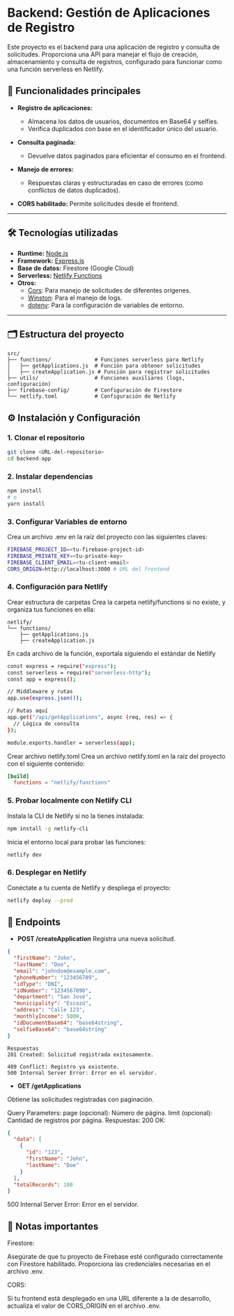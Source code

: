 # Backend: Gestión de Aplicaciones de Registro

Este proyecto es el backend para una aplicación de registro y consulta de solicitudes. Proporciona una API para manejar el flujo de creación, almacenamiento y consulta de registros, configurado para funcionar como una función serverless en Netlify.

## 🚀 Funcionalidades principales

- **Registro de aplicaciones:**

  - Almacena los datos de usuarios, documentos en Base64 y selfies.
  - Verifica duplicados con base en el identificador único del usuario.

- **Consulta paginada:**

  - Devuelve datos paginados para eficientar el consumo en el frontend.

- **Manejo de errores:**

  - Respuestas claras y estructuradas en caso de errores (como conflictos de datos duplicados).

- **CORS habilitado:** Permite solicitudes desde el frontend.

---

## 🛠️ Tecnologías utilizadas

- **Runtime:** [Node.js](https://nodejs.org/)
- **Framework:** [Express.js](https://expressjs.com/)
- **Base de datos:** Firestore (Google Cloud)
- **Serverless:** [Netlify Functions](https://docs.netlify.com/functions/overview/)
- **Otros:**
  - [Cors](https://www.npmjs.com/package/cors): Para manejo de solicitudes de diferentes orígenes.
  - [Winston](https://www.npmjs.com/package/winston): Para el manejo de logs.
  - [dotenv](https://www.npmjs.com/package/dotenv): Para la configuración de variables de entorno.

---

## 🗂️ Estructura del proyecto

```plaintext
src/
├── functions/              # Funciones serverless para Netlify
│   ├── getApplications.js  # Función para obtener solicitudes
│   ├── createApplication.js # Función para registrar solicitudes
├── utils/                  # Funciones auxiliares (logs, configuración)
├── firebase-config/        # Configuración de Firestore
└── netlify.toml            # Configuración de Netlify
```

## ⚙️ Instalación y Configuración

### 1. Clonar el repositorio

```bash
git clone <URL-del-repositorio>
cd backend-app

```

### 2. Instalar dependencias

```bash
npm install
# o
yarn install
```

### 3. Configurar Variables de entorno

Crea un archivo .env en la raíz del proyecto con las siguientes claves:

```bash
FIREBASE_PROJECT_ID=<tu-firebase-project-id>
FIREBASE_PRIVATE_KEY=<tu-private-key>
FIREBASE_CLIENT_EMAIL=<tu-client-email>
CORS_ORIGIN=http://localhost:3000 # URL del frontend
```

### 4. Configuración para Netlify

Crear estructura de carpetas
Crea la carpeta netlify/functions si no existe, y organiza tus funciones en ella:

```plaintext
netlify/
└── functions/
    ├── getApplications.js
    ├── createApplication.js
```

En cada archivo de la función, exportala siguiendo el estándar de Netlify

```bash
const express = require("express");
const serverless = require("serverless-http");
const app = express();

// Middleware y rutas
app.use(express.json());

// Rutas aquí
app.get("/api/getApplications", async (req, res) => {
  // Lógica de consulta
});

module.exports.handler = serverless(app);

```

Crear archivo netlify.toml
Crea un archivo netlify.toml en la raíz del proyecto con el siguiente contenido:

```toml
[build]
  functions = "netlify/functions"
```

### 5. Probar localmente con Netlify CLI

Instala la CLI de Netlify si no la tienes instalada:

```bash
npm install -g netlify-cli
```

Inicia el entorno local para probar las funciones:

```bash
netlify dev

```

### 6. Desplegar en Netlify

Conéctate a tu cuenta de Netlify y despliega el proyecto:

```bash
netlify deploy --prod
```

## 📂 Endpoints

- **POST /createApplication**
  Registra una nueva solicitud.

```json
{
  "firstName": "John",
  "lastName": "Doe",
  "email": "johndoe@example.com",
  "phoneNumber": "123456789",
  "idType": "DNI",
  "idNumber": "1234567890",
  "department": "San José",
  "municipality": "Escazú",
  "address": "Calle 123",
  "monthlyIncome": 5000,
  "idDocumentBase64": "base64string",
  "selfieBase64": "base64string"
}
```

    Respuestas
    201 Created: Solicitud registrada exitosamente.

    409 Conflict: Registro ya existente.
    500 Internal Server Error: Error en el servidor.

- **GET /getApplications**

Obtiene las solicitudes registradas con paginación.

Query Parameters:
page (opcional): Número de página.
limit (opcional): Cantidad de registros por página.
Respuestas:
200 OK:

```json
{
  "data": [
    {
      "id": "123",
      "firstName": "John",
      "lastName": "Doe"
    }
  ],
  "totalRecords": 100
}
```

500 Internal Server Error: Error en el servidor.

## 📘 Notas importantes

Firestore:

Asegúrate de que tu proyecto de Firebase esté configurado correctamente con Firestore habilitado.
Proporciona las credenciales necesarias en el archivo .env.

CORS:

Si tu frontend está desplegado en una URL diferente a la de desarrollo, actualiza el valor de CORS_ORIGIN en el archivo .env.
